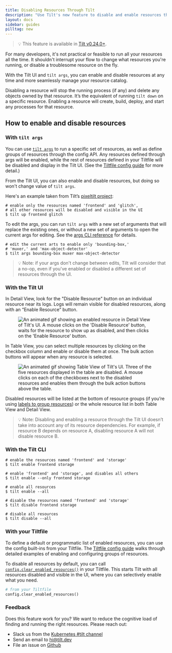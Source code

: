```yaml
---
title: Disabling Resources Through Tilt
description: "Use Tilt's new feature to disable and enable resources through the UI. Manage what resources you have up and running more seamlessly."
layout: docs
sidebar: guides
pilltag: new
---
```


> 💡 This feature is available in [Tilt v0.24.0+](https://github.com/tilt-dev/tilt/releases).

For many developers, it's not practical or feasible to run all your resources all the time. It shouldn't interrupt your flow to change what resources you're running, or disable a troublesome resource on the fly.

With the Tilt UI and `tilt args`, you can enable and disable resources at any time and more seamlessly manage your resource catalog.

Disabling a resource will stop the running process (if any) and delete any objects owned by that resource. It’s the equivalent of running `tilt down` on a specific resource. Enabling a resource will create, build, deploy, and start any processes for that resource.

## How to enable and disable resources

### With `tilt args`
You can use [`tilt args`](cli/tilt_args.html) to run a specific set of resources, as well as define groups of resources through the config API. Any resources defined through args will be enabled, while the rest of resources defined in your Tiltfile will be disabled and display in the Tilt UI. (See the [Tiltfile config guide](tiltfile_config.html#examples) for more detail.)

From the Tilt UI, you can also enable and disable resources, but doing so won't change value of `tilt args`.

Here's an example taken from Tilt’s [pixeltilt project](https://github.com/tilt-dev/pixeltilt/):
```shell
# enable only the resources named 'frontend' and 'glitch',
# all other resources will be disabled and visible in the UI
$ tilt up frontend glitch
```

To edit the args, you can run `tilt args` with a new set of arguments that will replace the existing ones, or without a new set of arguments to open the current args for editing. See the [args CLI reference](cli/tilt_args.html) for details.
```shell
# edit the current arts to enable only 'bounding-box,'
# 'muxer,' and 'max-object-detector'
$ tilt args bounding-box muxer max-object-detector
```

> 💡 Note: if your args don't change between edits, Tilt will consider that a no-op, even if you've enabled or disabled a different set of resources through the UI.

### With the Tilt UI

In Detail View, look for the "Disable Resource" button on an individual resource near its logs. Logs will remain visible for disabled resources, along with an “Enable Resource” button.

<figure>
  <img src="/assets/img/disable-resources-detail-view.gif" alt="An animated gif showing an enabled resource in Detail View of Tilt's UI. A mouse clicks on the 'Disable Resource' button, waits for the resource to show up as disabled, and then clicks on the 'Enable Resource' button.">
</figure>

In Table View, you can select multiple resources by clicking on the checkbox column and enable or disable them at once. The bulk action buttons will appear when any resource is selected.

<figure>
  <img src="/assets/img/disable-resources-table-view.gif" alt="An animated gif showing Table View of Tilt's UI. Three of the five resources displayed in the table are disabled. A mouse clicks on each of the checkboxes next to the disabled resources and enables them through the bulk action buttons above the table.">
</figure>

Disabled resources will be listed at the bottom of resource groups (if you’re using [labels to group resources](tiltfile_concepts.html#resource-groups)) or the whole resource list in both Table View and Detail View.

> 💡 Note: Disabling and enabling a resource through the Tilt UI doesn’t take into account any of its resource dependencies. For example, if resource B depends on resource A, disabling resource A will not disable resource B.

### With the Tilt CLI

```shell
# enable the resources named 'frontend' and 'storage'
$ tilt enable frontend storage
```
```shell
# enable 'frontend' and 'storage', and disables all others
$ tilt enable --only frontend storage
```
```shell
# enable all resources
$ tilt enable --all
```
```shell
# disable the resources named 'frontend' and 'storage'
$ tilt disable frontend storage
```
```shell
# disable all resources
$ tilt disable --all
```

### With your Tiltfile

To define a default or programmatic list of enabled resources, you can use the config built-ins from your Tiltfile. The [Tiltfile config guide](tiltfile_config.html#examples) walks through detailed examples of enabling and configuring groups of resources.

To disable all resources by default, you can call [`config.clear_enabled_resources()`](api.html#api.config.clear_enabled_resources) in your Tiltfile. This starts Tilt with all resources disabled and visible in the UI, where you can selectively enable what you need.

```python
# from your Tiltfile
config.clear_enabled_resources()
```

### Feedback
Does this feature work for you? We want to reduce the cognitive load of finding and running the right resources. Please reach out:
* Slack us from the [Kubernetes #tilt channel](http://slack.k8s.io)
* Send an email to [hi@tilt.dev](mailto:hi@tilt.dev)
* File an issue on [Github](https://github.com/tilt-dev/tilt/issues)

